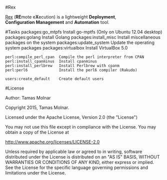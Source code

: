 #Rex

[Rex](http://rexify.org) (**RE**mote e**X**ecution) is a lightweight **Deployment**,   
**Configuration Management** and **Automation** tool.

#Tasks
    packages:go_mtpfs       Install go-mptfs (Only on Ubuntu 12.04 desktop)
    packages:golang         Install Golang
    packages:install_misc   Install miscellaneous packages on the system
    packages:update_system  Update the operating system packages
    packages:virtualbox     Install VirtualBox 5.0

    perl:compile_perl_cpan  Compile the perl interpreter from CPAN
    perl:install_cpanminus  Install cpanminus
    perl:install_perlbrew   Install Perlbrew with cpanm
    perl:perl6              Install the perl6 compiler (Rakudo)

    users:create_default    Create default users

#License

Author: Tamas Molnar

Copyright 2015, Tamas Molnar.

Licensed under the Apache License, Version 2.0 (the "License")

You may not use this file except in compliance with the License.
You may obtain a copy of the License at

http://www.apache.org/licenses/LICENSE-2.0

Unless required by applicable law or agreed to in writing, software
distributed under the License is distributed on an "AS IS" BASIS,
WITHOUT WARRANTIES OR CONDITIONS OF ANY KIND, either express or implied.
See the License for the specific language governing permissions and 
limitations under the License.
